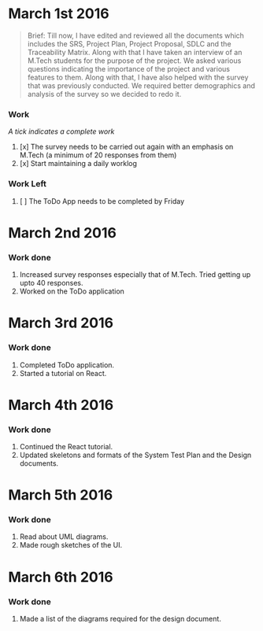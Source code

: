 # March 1st 2016

>Brief: Till now, I have edited and reviewed all the documents which includes the SRS, Project Plan, Project Proposal, SDLC and the Traceability Matrix. Along with that I have taken an interview of an M.Tech students for the purpose of the project. We asked various questions indicating the importance of the project and various features to them. Along with that, I have also helped with the survey that was previously conducted. We required better demographics and analysis of the survey so we decided to redo it.

### Work
_*A tick indicates a complete work*_

1. [x] The survey needs to be carried out again with an emphasis on M.Tech (a minimum of 20 responses from them)
2. [x] Start maintaining a daily worklog

### Work Left

1. [ ] The ToDo App needs to be completed by Friday

# March 2nd 2016

### Work done
1. Increased survey responses especially that of M.Tech. Tried getting up upto 40 responses.
2. Worked on the ToDo application

# March 3rd 2016

### Work done
1. Completed ToDo application.
2. Started a tutorial on React.

# March 4th 2016

### Work done
1. Continued the React tutorial.
2. Updated skeletons and formats of the System Test Plan and the Design documents.

# March 5th 2016

### Work done
1. Read about UML diagrams.
2. Made rough sketches of the UI.

# March 6th 2016

### Work done
1. Made a list of the diagrams required for the design document.
